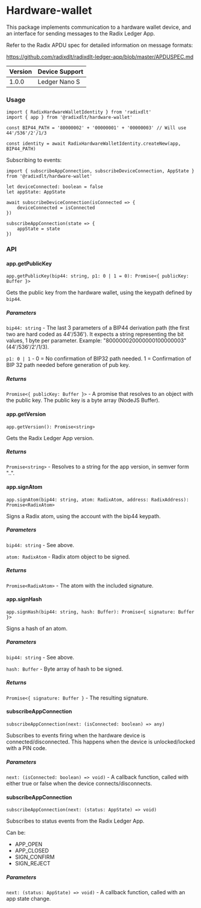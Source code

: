 # Hardware-wallet

This package implements communication to a hardware wallet device, and an interface for sending messages to the Radix Ledger App.

Refer to the Radix APDU spec for detailed information on message formats:

https://github.com/radixdlt/radixdlt-ledger-app/blob/master/APDUSPEC.md


| Version | Device Support | 
|---------|----------------|
| 1.0.0   | Ledger Nano S  |



### Usage

    import { RadixHardwareWalletIdentity } from 'radixdlt'
    import { app } from '@radixdlt/hardware-wallet'

    const BIP44_PATH = '80000002' + '00000001' + '00000003' // Will use 44'/536'/2'/1/3

    const identity = await RadixHardwareWalletIdentity.createNew(app, BIP44_PATH)


Subscribing to events:

    import { subscribeAppConnection, subscribeDeviceConnection, AppState } from '@radixdlt/hardware-wallet'

    let deviceConnected: boolean = false
    let appState: AppState

    await subscribeDeviceConnection(isConnected => {
        deviceConnected = isConnected
    })

    subscribeAppConnection(state => {
        appState = state
    })



### API

#### app.getPublicKey

    app.getPublicKey(bip44: string, p1: 0 | 1 = 0): Promise<{ publicKey: Buffer }>

Gets the public key from the hardware wallet, using the keypath defined by `bip44`.


##### Parameters

`bip44: string` - The last 3 parameters of a BIP44 derivation path (the first two are hard coded as 44'/536'). It expects a string representing the bit values, 1 byte per parameter. Example: "800000020000000100000003" (44'/536'/2'/1/3).

`p1: 0 | 1` - 0 = No confirmation of BIP32 path needed. 1 = Confirmation of BIP 32 path needed before generation of pub key.


##### Returns

`Promise<{ publicKey: Buffer }>` - A promise that resolves to an object with the public key. The public key is a byte array (NodeJS Buffer).


#### app.getVersion

    app.getVersion(): Promise<string>

Gets the Radix Ledger App version.

##### Returns

`Promise<string>` - Resolves to a string for the app version, in semver form "<major>.<minor>.<patch>".


#### app.signAtom

    app.signAtom(bip44: string, atom: RadixAtom, address: RadixAddress): Promise<RadixAtom>

Signs a Radix atom, using the account with the bip44 keypath.

##### Parameters

`bip44: string` - See above.

`atom: RadixAtom` - Radix atom object to be signed.

##### Returns

`Promise<RadixAtom>` - The atom with the included signature.


#### app.signHash

    app.signHash(bip44: string, hash: Buffer): Promise<{ signature: Buffer }>

Signs a hash of an atom.

##### Parameters

`bip44: string` - See above.

`hash: Buffer` - Byte array of hash to be signed.

##### Returns

`Promise<{ signature: Buffer }` - The resulting signature.


#### subscribeAppConnection

    subscribeAppConnection(next: (isConnected: boolean) => any)
   
Subscribes to events firing when the hardware device is connected/disconnected.
This happens when the device is unlocked/locked with a PIN code.

##### Parameters

`next: (isConnected: boolean) => void)` - A callback function, called with either true or false when the device connects/disconnects.


#### subscribeAppConnection

    subscribeAppConnection(next: (status: AppState) => void)
    
Subscribes to status events from the Radix Ledger App.

Can be:

- APP_OPEN
- APP_CLOSED
- SIGN_CONFIRM
- SIGN_REJECT

##### Parameters

`next: (status: AppState) => void)` - A callback function, called with an app state change.
